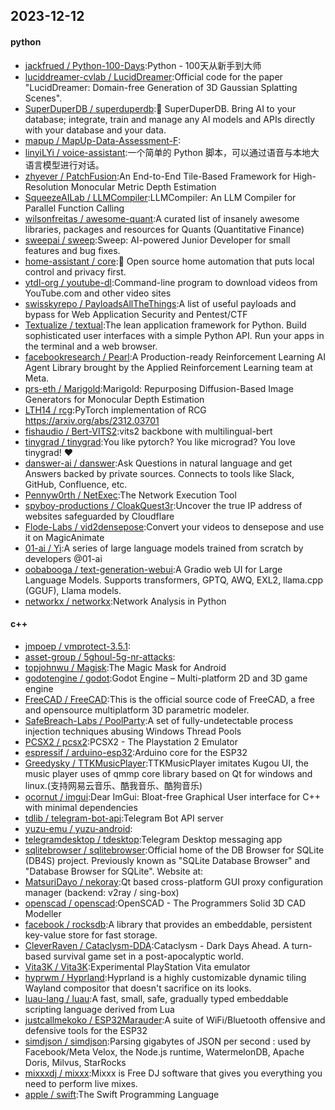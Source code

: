 ## 2023-12-12

#### python
* [jackfrued / Python-100-Days](https://github.com/jackfrued/Python-100-Days):Python - 100天从新手到大师
* [luciddreamer-cvlab / LucidDreamer](https://github.com/luciddreamer-cvlab/LucidDreamer):Official code for the paper "LucidDreamer: Domain-free Generation of 3D Gaussian Splatting Scenes".
* [SuperDuperDB / superduperdb](https://github.com/SuperDuperDB/superduperdb):🔮 SuperDuperDB. Bring AI to your database; integrate, train and manage any AI models and APIs directly with your database and your data.
* [mapup / MapUp-Data-Assessment-F](https://github.com/mapup/MapUp-Data-Assessment-F):
* [linyiLYi / voice-assistant](https://github.com/linyiLYi/voice-assistant):一个简单的 Python 脚本，可以通过语音与本地大语言模型进行对话。
* [zhyever / PatchFusion](https://github.com/zhyever/PatchFusion):An End-to-End Tile-Based Framework for High-Resolution Monocular Metric Depth Estimation
* [SqueezeAILab / LLMCompiler](https://github.com/SqueezeAILab/LLMCompiler):LLMCompiler: An LLM Compiler for Parallel Function Calling
* [wilsonfreitas / awesome-quant](https://github.com/wilsonfreitas/awesome-quant):A curated list of insanely awesome libraries, packages and resources for Quants (Quantitative Finance)
* [sweepai / sweep](https://github.com/sweepai/sweep):Sweep: AI-powered Junior Developer for small features and bug fixes.
* [home-assistant / core](https://github.com/home-assistant/core):🏡 Open source home automation that puts local control and privacy first.
* [ytdl-org / youtube-dl](https://github.com/ytdl-org/youtube-dl):Command-line program to download videos from YouTube.com and other video sites
* [swisskyrepo / PayloadsAllTheThings](https://github.com/swisskyrepo/PayloadsAllTheThings):A list of useful payloads and bypass for Web Application Security and Pentest/CTF
* [Textualize / textual](https://github.com/Textualize/textual):The lean application framework for Python. Build sophisticated user interfaces with a simple Python API. Run your apps in the terminal and a web browser.
* [facebookresearch / Pearl](https://github.com/facebookresearch/Pearl):A Production-ready Reinforcement Learning AI Agent Library brought by the Applied Reinforcement Learning team at Meta.
* [prs-eth / Marigold](https://github.com/prs-eth/Marigold):Marigold: Repurposing Diffusion-Based Image Generators for Monocular Depth Estimation
* [LTH14 / rcg](https://github.com/LTH14/rcg):PyTorch implementation of RCG https://arxiv.org/abs/2312.03701
* [fishaudio / Bert-VITS2](https://github.com/fishaudio/Bert-VITS2):vits2 backbone with multilingual-bert
* [tinygrad / tinygrad](https://github.com/tinygrad/tinygrad):You like pytorch? You like micrograd? You love tinygrad! ❤️
* [danswer-ai / danswer](https://github.com/danswer-ai/danswer):Ask Questions in natural language and get Answers backed by private sources. Connects to tools like Slack, GitHub, Confluence, etc.
* [Pennyw0rth / NetExec](https://github.com/Pennyw0rth/NetExec):The Network Execution Tool
* [spyboy-productions / CloakQuest3r](https://github.com/spyboy-productions/CloakQuest3r):Uncover the true IP address of websites safeguarded by Cloudflare
* [Flode-Labs / vid2densepose](https://github.com/Flode-Labs/vid2densepose):Convert your videos to densepose and use it on MagicAnimate
* [01-ai / Yi](https://github.com/01-ai/Yi):A series of large language models trained from scratch by developers @01-ai
* [oobabooga / text-generation-webui](https://github.com/oobabooga/text-generation-webui):A Gradio web UI for Large Language Models. Supports transformers, GPTQ, AWQ, EXL2, llama.cpp (GGUF), Llama models.
* [networkx / networkx](https://github.com/networkx/networkx):Network Analysis in Python

#### c++
* [jmpoep / vmprotect-3.5.1](https://github.com/jmpoep/vmprotect-3.5.1):
* [asset-group / 5ghoul-5g-nr-attacks](https://github.com/asset-group/5ghoul-5g-nr-attacks):
* [topjohnwu / Magisk](https://github.com/topjohnwu/Magisk):The Magic Mask for Android
* [godotengine / godot](https://github.com/godotengine/godot):Godot Engine – Multi-platform 2D and 3D game engine
* [FreeCAD / FreeCAD](https://github.com/FreeCAD/FreeCAD):This is the official source code of FreeCAD, a free and opensource multiplatform 3D parametric modeler.
* [SafeBreach-Labs / PoolParty](https://github.com/SafeBreach-Labs/PoolParty):A set of fully-undetectable process injection techniques abusing Windows Thread Pools
* [PCSX2 / pcsx2](https://github.com/PCSX2/pcsx2):PCSX2 - The Playstation 2 Emulator
* [espressif / arduino-esp32](https://github.com/espressif/arduino-esp32):Arduino core for the ESP32
* [Greedysky / TTKMusicPlayer](https://github.com/Greedysky/TTKMusicPlayer):TTKMusicPlayer imitates Kugou UI, the music player uses of qmmp core library based on Qt for windows and linux.(支持网易云音乐、酷我音乐、酷狗音乐)
* [ocornut / imgui](https://github.com/ocornut/imgui):Dear ImGui: Bloat-free Graphical User interface for C++ with minimal dependencies
* [tdlib / telegram-bot-api](https://github.com/tdlib/telegram-bot-api):Telegram Bot API server
* [yuzu-emu / yuzu-android](https://github.com/yuzu-emu/yuzu-android):
* [telegramdesktop / tdesktop](https://github.com/telegramdesktop/tdesktop):Telegram Desktop messaging app
* [sqlitebrowser / sqlitebrowser](https://github.com/sqlitebrowser/sqlitebrowser):Official home of the DB Browser for SQLite (DB4S) project. Previously known as "SQLite Database Browser" and "Database Browser for SQLite". Website at:
* [MatsuriDayo / nekoray](https://github.com/MatsuriDayo/nekoray):Qt based cross-platform GUI proxy configuration manager (backend: v2ray / sing-box)
* [openscad / openscad](https://github.com/openscad/openscad):OpenSCAD - The Programmers Solid 3D CAD Modeller
* [facebook / rocksdb](https://github.com/facebook/rocksdb):A library that provides an embeddable, persistent key-value store for fast storage.
* [CleverRaven / Cataclysm-DDA](https://github.com/CleverRaven/Cataclysm-DDA):Cataclysm - Dark Days Ahead. A turn-based survival game set in a post-apocalyptic world.
* [Vita3K / Vita3K](https://github.com/Vita3K/Vita3K):Experimental PlayStation Vita emulator
* [hyprwm / Hyprland](https://github.com/hyprwm/Hyprland):Hyprland is a highly customizable dynamic tiling Wayland compositor that doesn't sacrifice on its looks.
* [luau-lang / luau](https://github.com/luau-lang/luau):A fast, small, safe, gradually typed embeddable scripting language derived from Lua
* [justcallmekoko / ESP32Marauder](https://github.com/justcallmekoko/ESP32Marauder):A suite of WiFi/Bluetooth offensive and defensive tools for the ESP32
* [simdjson / simdjson](https://github.com/simdjson/simdjson):Parsing gigabytes of JSON per second : used by Facebook/Meta Velox, the Node.js runtime, WatermelonDB, Apache Doris, Milvus, StarRocks
* [mixxxdj / mixxx](https://github.com/mixxxdj/mixxx):Mixxx is Free DJ software that gives you everything you need to perform live mixes.
* [apple / swift](https://github.com/apple/swift):The Swift Programming Language
